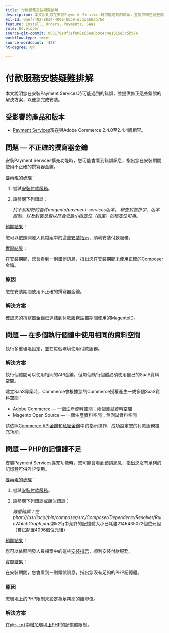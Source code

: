 ```yaml
---
title: 付款服務安裝疑難排解
description: 本文說明您在安裝Payment Services時可能遇到的錯誤，並提供修正這些錯誤的解決方案，以便您完成安裝。
exl-id: 0aef7482-8834-400e-85b9-d3d3eb0ab76e
feature: Install, Orders, Payments, Saas
role: Developer
source-git-commit: 958179e0f3efe08e65ea8b0c4c4e1015e3c5bb76
workflow-type: tm+mt
source-wordcount: '438'
ht-degree: 0%

---
```


# 付款服務安裝疑難排解

本文說明您在安裝Payment Services時可能遇到的錯誤，並提供修正這些錯誤的解決方案，以便您完成安裝。

## 受影響的產品和版本

* [Payment Services](https://marketplace.magento.com/magento-payment-services.html)現在與Adobe Commerce 2.4.0至2.4.4版相容。

## 問題 — 不正確的撰寫器金鑰

安裝Payment Services擴充功能時，您可能會看到錯誤訊息，指出您在安裝期間使用不正確的撰寫器金鑰。

<u>要再現的步驟</u>：

1. 嘗試[安裝付款服務](https://experienceleague.adobe.com/docs/commerce-merchant-services/payment-services/get-started/install.html?lang=zh-Hant)。
1. 請參閱下列錯誤：

   *找不到相符的套件magento/payment-services版本。 檢查封裝拼字、版本限制，以及封裝是否以符合您最小穩定性（穩定）的穩定性可用。*

<u>預期結果</u>：

您可以依照開發人員檔案中的這些[安裝指示](https://experienceleague.adobe.com/docs/commerce-merchant-services/payment-services/get-started/install.html?lang=zh-Hant)，順利安裝付款服務。

<u>實際結果</u>：

在安裝期間，您會看到一則錯誤訊息，指出您在安裝期間未使用正確的Composer金鑰。

### 原因

您在安裝期間使用不正確的撰寫器金鑰。

### 解決方案

確認您的[撰寫器金鑰已連結到付款服務註冊期間使用的MagentoID](https://experienceleague.adobe.com/docs/commerce-merchant-services/payment-services/get-started/install.html?lang=zh-Hant#incorrect-composer-keys)。

## 問題 — 在多個執行個體中使用相同的資料空間

執行多重環境設定，並在每個環境使用付款服務。

### 解決方案

執行個體間可以使用相同的API金鑰，但每個執行個體必須使用自己的SaaS資料空間。

建立SaaS專案時，Commerce會根據您的Commerce授權產生一或多個SaaS資料空間：

* Adobe Commerce — 一個生產資料空間；兩個測試資料空間
* Magento Open Source — 一個生產資料空間；無測試資料空間

請依照[Commerce API金鑰和私密金鑰](https://experienceleague.adobe.com/docs/commerce-merchant-services/payment-services/get-started/connect.html?lang=zh-Hant#obtain-api-credentials)中的指示操作，成功設定您的付款服務擴充功能。

## 問題 — PHP的記憶體不足

安裝Payment Services擴充功能時，您可能會看到錯誤訊息，指出您沒有足夠的記憶體可供PHP使用。

<u>要再現的步驟</u>：

1. 嘗試[安裝付款服務](https://experienceleague.adobe.com/docs/commerce-merchant-services/payment-services/get-started/install.html?lang=zh-Hant)。
1. 請參閱下列錯誤或類似錯誤：

   *嚴重錯誤：在phar:///usr/local/bin/composer/src/Composer/DependencyResolver/RuleWatchGraph.php第52*&#x200B;行中允許的記憶體大小已耗盡2146435072個位元組（嘗試配置4096個位元組）

<u>預期結果</u>：

您可以依照開發人員檔案中的這些[安裝指示](https://experienceleague.adobe.com/docs/commerce-merchant-services/payment-services/get-started/install.html?lang=zh-Hant)，順利安裝付款服務。

<u>實際結果</u>：

在安裝期間，您會看到一則錯誤訊息，指出您沒有足夠的PHP記憶體。

### 原因

您環境上的PHP限制未設定為足夠高的臨界值。

### 解決方案

[在`php.ini`中增加環境上PHP](https://experienceleague.adobe.com/docs/commerce-merchant-services/payment-services/get-started/install.html?lang=zh-Hant#not-enough-memory-for-php)的記憶體限制。

